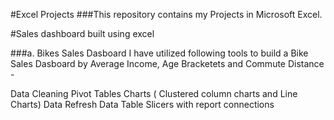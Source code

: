 #Excel Projects
###This repository contains my Projects in Microsoft Excel.

#Sales dashboard built using excel

###a. Bikes Sales Dasboard
I have utilized following tools to build a Bike Sales Dasboard by Average Income, Age Bracketets and Commute Distance -

Data Cleaning
Pivot Tables
Charts ( Clustered column charts and Line Charts)
Data Refresh
Data Table
Slicers with report connections

